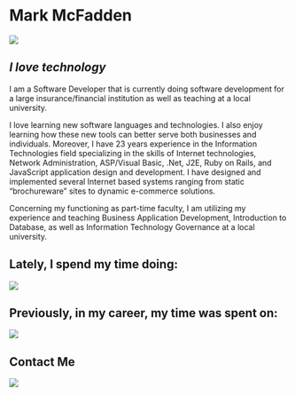 # Mark McFadden

![](https://m2web.herokuapp.com/images/meGithub.PNG)

## *I love technology*

I am a Software Developer that is currently doing software development
for a large insurance/financial institution as well as teaching at a
local university.

I love learning new software languages and technologies. I also enjoy
learning how these new tools can better serve both businesses and
individuals. Moreover, I have 23 years experience in the Information
Technologies field specializing in the skills of Internet technologies,
Network Administration, ASP/Visual Basic, .Net, J2E, Ruby on Rails, and
JavaScript application design and development. I have designed and
implemented several Internet based systems ranging from static
“brochureware” sites to dynamic e-commerce solutions.

Concerning my functioning as part-time faculty, I am utilizing my
experience and teaching Business Application Development, Introduction
to Database, as well as Information Technology Governance at a local
university.

## Lately, I spend my time doing:
![](https://m2web.herokuapp.com/images/latelyGithub.PNG)

## Previously, in my career, my time was spent on:
![](https://m2web.herokuapp.com/images/previousGithub.PNG)

## Contact Me
![](https://m2web.herokuapp.com/images/contactGithub.PNG)
